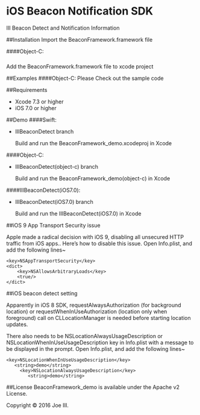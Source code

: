 # iOS Beacon Notification SDK
III Beacon Detect and Notification Information

##Installation
Import the BeaconFramework.framework file

####Object-C:
#####
Add the BeaconFramework.framework file to xcode project

##Examples
####Object-C:
   Please Check out the sample code
    

##Requirements
- Xcode 7.3 or higher
- iOS 7.0 or higher

##Demo
####Swift:
- IIIBeaconDetect branch

  Build and run the BeaconFramework_demo.xcodeproj in Xcode

####Object-C:
- IIIBeaconDetect(object-c) branch

  Build and run the BeaconFramework_demo(object-c) in Xcode

####IIIBeaconDetect(iOS7.0):
- IIIBeaconDetect(iOS7.0) branch

  Build and run the IIIBeaconDetect(iOS7.0) in Xcode


##iOS 9 App Transport Security issue

Apple made a radical decision with iOS 9, disabling all unsecured HTTP traffic from iOS apps..
Here’s how to disable this issue. Open Info.plist, and add the following lines~

    <key>NSAppTransportSecurity</key>
	<dict>
		<key>NSAllowsArbitraryLoads</key>
		<true/>
	</dict>

##iOS beacon detect setting

Apparently in iOS 8 SDK, requestAlwaysAuthorization (for background location) or requestWhenInUseAuthorization (location only when foreground) call on CLLocationManager is needed before starting location updates.

There also needs to be NSLocationAlwaysUsageDescription or NSLocationWhenInUseUsageDescription key in Info.plist with a message to be displayed in the prompt. Open Info.plist, and add the following lines~

    <key>NSLocationWhenInUseUsageDescription</key>
	   <string>demo</string>
         <key>NSLocationAlwaysUsageDescription</key>
	        <string>demo</string>


##License
BeaconFramework_demo is available under the Apache v2 License.

Copyright © 2016 Joe III.
